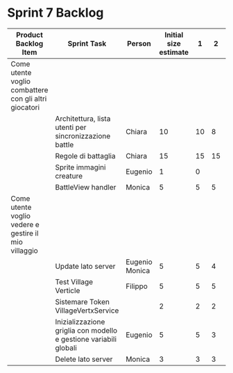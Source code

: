 # Sprint 7 Backlog

| Product Backlog Item                                               | Sprint Task                                            | Person         | Initial size estimate | 1                       | 2  | 3  | 4 | 5 | 6 | 7 |
|--------------------------------------------------------------------|--------------------------------------------------------|----------------|-----------------------|-------------------------|----|----|---|---|---|---|
| Come utente voglio combattere con gli altri giocatori              
|| Architettura, lista utenti per sincronizzazione battle | Chiara         | 10                    | 10                      | 8  | 0  |   |   |   |   |
|| Regole di battaglia                                                | Chiara                                                 | 15             | 15                    | 15                      | 15 | 10 | 5 | 1 | 0 |   |
|| Sprite immagini creature                                           | Eugenio                                                | 1              | 0                     |                         |    |    |   |   |   |   |
|| BattleView handler                                                 | Monica                                                 | 5              | 5                     | 5                       | 0  |    |   |   |   |   |
| Come utente voglio vedere e gestire il mio villaggio               
|| Update lato server                                     | Eugenio Monica | 5                     | 5                       | 4  | 4  | 3 | 1 |   |   |
|| Test Village Verticle                                              | Filippo                                                | 5              | 5                     | 5                       | 4  | 3  | 3 | 3 | 3 |   |
|| Sistemare Token VillageVertxService                                |                                                        | 2              | 2                     | 2                       | 2  | 2  | 2 | 2 | 2 |   |
|| Inizializzazione griglia con modello e gestione variabili globali | Eugenio                                                | 5              | 5                     | 3                       | 0  |    |   |   |   |   |
|| Delete lato server                                                 | Monica                                                 | 3              | 3                     | 3                       | 3  | 3  | 0 |   |   |   |
